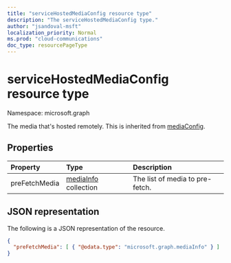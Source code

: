 ```yaml
---
title: "serviceHostedMediaConfig resource type"
description: "The serviceHostedMediaConfig type."
author: "jsandoval-msft"
localization_priority: Normal
ms.prod: "cloud-communications"
doc_type: resourcePageType
---
```


# serviceHostedMediaConfig resource type

Namespace: microsoft.graph

The media that's hosted remotely. This is inherited from [mediaConfig](mediaconfig.md).

## Properties

| Property                    | Type                                                        | Description                                       |
| :-------------------------- | :---------------------------------------------------------- | :-------------------------------------------------|
| preFetchMedia               | [mediaInfo](mediainfo.md) collection                        | The list of media to pre-fetch.                   |


## JSON representation

The following is a JSON representation of the resource.

<!-- {
  "blockType": "resource",
  "optionalProperties": [
    "preFetchMedia"
  ],
  "baseType": "microsoft.graph.mediaConfig",
  "@odata.type": "microsoft.graph.serviceHostedMediaConfig"
}-->
```json
{
  "preFetchMedia": [ { "@odata.type": "microsoft.graph.mediaInfo" } ]
}
```

<!-- uuid: 8fcb5dbc-d5aa-4681-8e31-b001d5168d79
2015-10-25 14:57:30 UTC -->
<!--
{
  "type": "#page.annotation",
  "description": "serviceHostedMediaConfig resource",
  "keywords": "",
  "section": "documentation",
  "tocPath": "",
  "suppressions": []
}
-->
